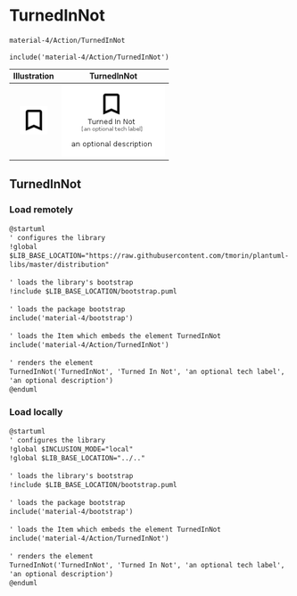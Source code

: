 # TurnedInNot


```text
material-4/Action/TurnedInNot
```

```text
include('material-4/Action/TurnedInNot')
```



| Illustration | TurnedInNot |
| :---: | :---: |
| ![illustration for Illustration](../../material-4/Action/TurnedInNot.png) | ![illustration for TurnedInNot](../../material-4/Action/TurnedInNot.Local.png) |




## TurnedInNot

### Load remotely
```plantuml
@startuml
' configures the library
!global $LIB_BASE_LOCATION="https://raw.githubusercontent.com/tmorin/plantuml-libs/master/distribution"

' loads the library's bootstrap
!include $LIB_BASE_LOCATION/bootstrap.puml

' loads the package bootstrap
include('material-4/bootstrap')

' loads the Item which embeds the element TurnedInNot
include('material-4/Action/TurnedInNot')

' renders the element
TurnedInNot('TurnedInNot', 'Turned In Not', 'an optional tech label', 'an optional description')
@enduml
```

### Load locally
```plantuml
@startuml
' configures the library
!global $INCLUSION_MODE="local"
!global $LIB_BASE_LOCATION="../.."

' loads the library's bootstrap
!include $LIB_BASE_LOCATION/bootstrap.puml

' loads the package bootstrap
include('material-4/bootstrap')

' loads the Item which embeds the element TurnedInNot
include('material-4/Action/TurnedInNot')

' renders the element
TurnedInNot('TurnedInNot', 'Turned In Not', 'an optional tech label', 'an optional description')
@enduml
```

